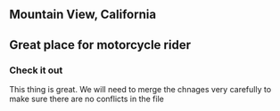 ## Mountain View, California 

## Great place for motorcycle rider

### Check it out


This thing is great. We will need to merge the chnages very carefully to make sure there are no conflicts in the file
